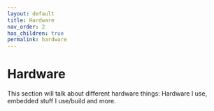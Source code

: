 ```yaml
---
layout: default
title: Hardware
nav_order: 2
has_children: true
permalink: hardware
---
```


# Hardware

This section will talk about different hardware things:
Hardware I use, embedded stuff I use/build and more.
